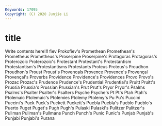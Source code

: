 ```yaml
---
Keywords: 17095
Copyright: (C) 2020 Junjie Li
---
```


# title

Write contents here!!!
fiev 
Prokofiev's 
Promethean 
Promethean's 
Prometheus 
Prometheus's 
Proserpine 
Proserpine's
Protagoras 
Protagoras's 
Proterozoic 
Proterozoic's 
Protestant 
Protestant's 
Protestantism 
Protestantism's 
Protestantisms 
Protestants
Proteus 
Proteus's 
Proudhon 
Proudhon's 
Proust 
Proust's 
Provencals 
Provence 
Provence's 
Provençal
Provençal's 
Proverbs 
Providence 
Providence's 
Providences 
Provo 
Provo's 
Prozac 
Prozac's 
Prudence
Prudence's 
Prudential 
Prudential's 
Pruitt 
Pruitt's 
Prussia 
Prussia's 
Prussian 
Prussian's 
Prut
Prut's 
Pryor 
Pryor's 
Psalms 
Psalms's 
Psalter 
Psalter's 
Psalters 
Psyche 
Psyche's
Pt 
Pt's 
Ptah 
Ptah's 
Ptolemaic 
Ptolemaic's 
Ptolemies 
Ptolemy 
Ptolemy's 
Pu
Pu's 
Puccini 
Puccini's 
Puck 
Puck's 
Puckett 
Puckett's 
Puebla 
Puebla's 
Pueblo
Pueblo's 
Puerto 
Puget 
Puget's 
Pugh 
Pugh's 
Pulaski 
Pulaski's 
Pulitzer 
Pulitzer's
Pullman 
Pullman's 
Pullmans 
Punch 
Punch's 
Punic 
Punic's 
Punjab 
Punjab's 
Punjabi
Punjabi's 
Purana 
